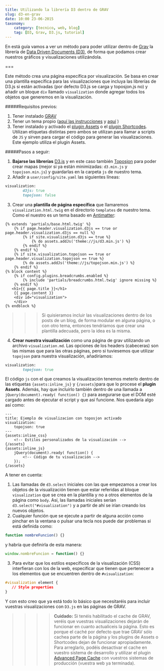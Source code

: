 ```yaml
---
title: Utilizando la librería D3 dentro de GRAV
slug: d3-en-grav
date: 10:00 23-06-2015
taxonomy:
    category: [tecnico, web, blog]
    tag: [D3, Grav, D3.js, tutorial]
---
```

En está guía vamos a ver un método para poder utilizar dentro de [Grav](http://getgrav.org) la librería de [Data Driven Documents (D3)](http://d3js.org), de forma que podamos crear nuestros gráficos y visualizaciones utilizándola.

===

Este método crea una página específica por visualización. Se basa en crear una plantilla específica para las visualizaciones que incluya las librerías de D3.js si están activadas (por defecto D3.js se carga y toposjon.js no) y añadir un bloque `div` llamado `visualization` donde agregar todos los objetos que generemos en la visualización.

#####Requisitos previos:
1. Tener instalado [GRAV](http://getgrav.org)
1. Tener un tema propio ([aquí las instrucciones](http://learn.getgrav.org/themes/theme-tutorial) y [aquí](http://learn.getgrav.org/themes/customization#theme-inheritance) )
1. Tener instalado y activado el [plugin Assets](https://github.com/getgrav/grav-plugin-assets) o el [plugin Shortcodes](https://github.com/Sommerregen/grav-plugin-shortcodes). Utilizan etiquetas distintas pero ambos se utilizan para llamar a scripts de `JS` y sirven para cargar el código para generar las visualizaciones. Este ejemplo utiliza el plugin Assets.

#####Pasos a seguir:

1. **Bajarse las librerías** [D3.js](http://d3js.org) y en este caso también [Toposjon](https://github.com/mbostock/topojson/wiki/API-Reference#client-api) para poder crear mapas (mejor si ya están minimizadas: `d3.min.js` y `topojson.min.js`) y guardarlas en la carpeta `js` de nuestro tema.
2. Añadir a `user/config/site.yaml` las siguientes líneas:
```ruby
visualization:
        d3js: true
        topojson: false
```
3. Crear una **plantilla de página específica** que llamaremos `visualization.html.twig` en el directorio `templates` de nuestro tema. Como el nuestro es un tema basado en [Antimatter](https://github.com/getgrav/grav-theme-antimatter): 
```twig
{% extends 'partials/base.html.twig' %}
    {% if page.header.visualization.d3js == true or page.header.visualization.d3js == null %}	 
    	{% if site.visualization.d3js == true %}
			{% do assets.addJs('theme://js/d3.min.js') %}
    	{% endif %}
    {% endif %}
    {% if site.visualization.topojson == true or page.header.visualization.topojson == true %}
		{% do assets.addJs('theme://js/topojson.min.js') %}
    {% endif %}
{% block content %}
    {% if config.plugins.breadcrumbs.enabled %}
        {% include 'partials/breadcrumbs.html.twig' ignore missing %}
    {% endif %}  
   <h1>{{ page.title }}</h1>
	{{ page.content }}
	<div id="visualization">
	</div>
{% endblock %}
```
>>> Si quisieramos incluir las visualizaciones dentro de los posts de un blog, de forma modular en alguna página, o con otro tema, entonces tendríamos que crear una plantilla adecuada, pero la idea es la misma.
4. **Crear nuestra visualización** como una página de grav utilizando un archivo `visualization.md`. Las opciones de los headers (cabeceras) son las mismas que para las otras páginas, pero si tuviesemos que utilizar `topojson` para nuestra visualización, añadiríamos:
```ruby
visualization:
        topojson: true
```
El código `js` con el que creamos la visualización tenemos meterlo dentro de las etiquetas `{assets:inline_js}` y `{/assets}`para que lo procese el **plugin Assets**. Además, hay que incluirlo también dentro de una llamada a `jQuery(document).ready( function() {}` para asegurarse que el DOM esté cargado antes de ejecutar el script y que así funcione. Nos quedaría algo así como:
```markup
---
title: Ejemplo de visualizacion con toposjon activado
visualization:
    topojson: true
---
{assets:inline_css}
	<!-- Estilos personalizados de la visualización -->
{/assets}
{assets:inline_js}
	jQuery(document).ready( function() {
		<!-- Código de tu visualización -->
	});
{/assets}
```
A tener en cuenta:
 1. Las llamadas de `d3.select` iniciales con las que empezamos a crear los objetos de la visualización tienen que estar referidas al bloque `visualization` que se crea en la plantilla y no a otros elementos de la página como `body`. Así, las llamadas iniciales serían `d3.select("#visualization")` y a partir de ahí se irían creando los nuevos objetos. 
 2. Cualquier función que se ejecute a partir de alguna acción como pinchar en la ventana o pulsar una tecla nos puede dar problemas si está definida como:
 ```js
 function nombreFuncion() {}
 ```
 y habría que definirla de esta manera:
  ```js
window.nombreFuncion = function() {}
 ```
 3. Para evitar que los estilos específicos de la visualización (CSS) interfieran con los de la web, especificar que tienen que pertenecer a los elementos que se encuentren dentro de `#visualization`:
 ```css
 #visualization element {
 	// Style properties
 }
 ```
Y con esto creo que ya está todo lo básico que necesitaréis para incluir vuestras visualizaciones con `D3.js` en las páginas de GRAV. 

>>>> **Cuidado:** Si tenéis habilitado el cache de GRAV, veréis que vuestras visualizaciones dejarán de funcionar en cuanto actualiceis la página. Esto es porque el caché por defecto que trae GRAV sólo cachea parte de la página y los plugins de Assets o Shortcodes dejan de funcionar apropiadamente. Para arreglarlo, podéis desactivar el cache en vuestro sistema de desarrollo y utilizar el plugin [Advanced Page Cache](https://github.com/getgrav/grav-plugin-advanced-pagecache) con vuestros sistemas de producción (vuestra web ya terminada). 



 
